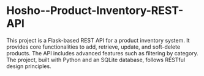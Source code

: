 # Hosho--Product-Inventory-REST-API
This project is a Flask-based REST API for a product inventory system. It provides core functionalities to add, retrieve, update, and soft-delete products. The API includes advanced features such as filtering by category. The project, built with Python and an SQLite database, follows RESTful design principles.
